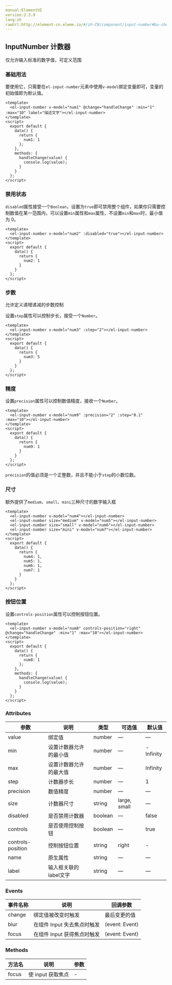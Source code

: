 ```yaml
---
manual:ElementUI
version:2.3.9
lang:zh
rawUrl:http://element-cn.eleme.io/#/zh-CN/component/input-number#bu-shu
---
```



## InputNumber 计数器<a name="inputnumber-ji-shu-qi"></a>


仅允许输入标准的数字值，可定义范围


### 基础用法<a name="ji-chu-yong-fa"></a>


要使用它，只需要在`el-input-number`元素中使用`v-model`绑定变量即可，变量的初始值即为默认值。



```
<template>
  <el-input-number v-model="num1" @change="handleChange" :min="1" :max="10" label="描述文字"></el-input-number>
</template>
<script>
  export default {
    data() {
      return {
        num1: 1
      };
    },
    methods: {
      handleChange(value) {
        console.log(value);
      }
    }
  };
</script>

```




### 禁用状态<a name="jin-yong-zhuang-tai"></a>


`disabled`属性接受一个`Boolean`，设置为`true`即可禁用整个组件，如果你只需要控制数值在某一范围内，可以设置`min`属性和`max`属性，不设置`min`和`max`时，最小值为 0。



```
<template>
  <el-input-number v-model="num2" :disabled="true"></el-input-number>
</template>
<script>
  export default {
    data() {
      return {
        num2: 1
      }
    }
  };
</script>

```




### 步数<a name="bu-shu"></a>


允许定义递增递减的步数控制



设置`step`属性可以控制步长，接受一个`Number`。



```
<template>
  <el-input-number v-model="num3" :step="2"></el-input-number>
</template>
<script>
  export default {
    data() {
      return {
        num3: 5
      }
    }
  };
</script>

```




### 精度<a name="jing-du"></a>


设置`precision`属性可以控制数值精度，接收一个`Number`。



```
<template>
  <el-input-number v-model="num9" :precision="2" :step="0.1" :max="10"></el-input-number>
</template>
<script>
  export default {
    data() {
      return {
        num9: 1
      }
    }
  };
</script>

```





`precision`的值必须是一个正整数，并且不能小于`step`的小数位数。



### 尺寸<a name="chi-cun"></a>


额外提供了`medium`、`small`、`mini`三种尺寸的数字输入框


```
<template>
  <el-input-number v-model="num4"></el-input-number>
  <el-input-number size="medium" v-model="num5"></el-input-number>
  <el-input-number size="small" v-model="num6"></el-input-number>
  <el-input-number size="mini" v-model="num7"></el-input-number>
</template>
<script>
  export default {
    data() {
      return {
        num4: 1,
        num5: 1,
        num6: 1,
        num7: 1
      }
    }
  };
</script>

```




### 按钮位置<a name="an-niu-wei-zhi"></a>


设置`controls-position`属性可以控制按钮位置。



```
<template>
  <el-input-number v-model="num8" controls-position="right" @change="handleChange" :min="1" :max="10"></el-input-number>
</template>
<script>
  export default {
    data() {
      return {
        num8: 1
      };
    },
    methods: {
      handleChange(value) {
        console.log(value);
      }
    }
  };
</script>

```




### Attributes<a name="attributes"></a>
参数 | 说明 | 类型 | 可选值 | 默认值 
 ---  |  ---  |  ---  |  ---  |  ---  | 
value | 绑定值 | number | — | — 
min | 设置计数器允许的最小值 | number | — | -Infinity 
max | 设置计数器允许的最大值 | number | — | Infinity 
step | 计数器步长 | number | — | 1 
precision | 数值精度 | number | — | — 
size | 计数器尺寸 | string | large, small | — 
disabled | 是否禁用计数器 | boolean | — | false 
controls | 是否使用控制按钮 | boolean | — | true 
controls-position | 控制按钮位置 | string | right | - 
name | 原生属性 | string | — | — 
label | 输入框关联的label文字 | string | — | — 


### Events<a name="events"></a>
事件名称 | 说明 | 回调参数 
 ---  |  ---  |  ---  | 
change | 绑定值被改变时触发 | 最后变更的值 
blur | 在组件 Input 失去焦点时触发 | (event: Event) 
focus | 在组件 Input 获得焦点时触发 | (event: Event) 


### Methods<a name="methods"></a>
方法名 | 说明 | 参数 
 ---  |  ---  |  ---  | 
focus | 使 input 获取焦点 | - 


